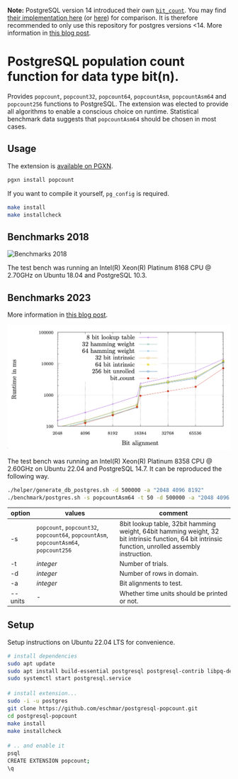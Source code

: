 **Note:** PostgreSQL version 14 introduced their own [`bit_count`](https://www.postgresql.org/docs/14/functions-bitstring.html). You may find [their implementation here](https://github.com/postgres/postgres/blob/master/src/port/pg_bitutils.c) (or [here](https://git.postgresql.org/gitweb/?p=postgresql.git;a=blob;f=src/port/pg_bitutils.c;hb=HEAD)) for comparison. It is therefore recommended to only use this repository for postgres versions <14. More information in [this blog post](https://eschmann.dev/2023/04/revisiting-popcount-on-postgres-14).

# PostgreSQL population count function for data type bit(n).
Provides `popcount`, `popcount32`, `popcount64`, `popcountAsm`, `popcountAsm64` and `popcount256` functions to PostgreSQL. The extension was elected to provide all algorithms to enable a conscious choice on runtime. Statistical benchmark data suggests that `popcountAsm64` should be chosen in most cases.

## Usage
The extension is [available on PGXN](https://pgxn.org/dist/popcount/).

```sh
pgxn install popcount
```

If you want to compile it yourself, `pg_config` is required.

```sh
make install
make installcheck
```

## Benchmarks 2018
<img src="https://github.com/eschmar/postgresql-popcount/raw/master/img/graph.png" alt="Benchmarks 2018" style="max-width:100%;">

The test bench was running an Intel(R) Xeon(R) Platinum 8168 CPU @ 2.70GHz on Ubuntu 18.04 and PostgreSQL 10.3.

## Benchmarks 2023
More information in [this blog post](https://eschmann.dev/2023/04/revisiting-popcount-on-postgres-14).

<img src="https://github.com/eschmar/postgresql-popcount/raw/master/img/graph-2023.png" alt="Benchmarks 2023" style="max-width:100%;">

The test bench was running an Intel(R) Xeon(R) Platinum 8358 CPU @ 2.60GHz on Ubuntu 22.04 and PostgreSQL 14.7. It can be reproduced the following way.

```sh
./helper/generate_db_postgres.sh -d 500000 -a "2048 4096 8192"
./benchmark/postgres.sh -s popcountAsm64 -t 50 -d 500000 -a "2048 4096 8192"
```

option | values | comment
--- | --- | ---
-s | `popcount`, `popcount32`, `popcount64`, `popcountAsm`, `popcountAsm64`, `popcount256` | 8bit lookup table, 32bit hamming weight, 64bit hamming weight, 32 bit intrinsic function, 64 bit intrinsic function, unrolled assembly instruction.
-t | *integer* | Number of trials.
-d | *integer* | Number of rows in domain.
-a | *integer* | Bit alignments to test.
--units | - | Whether time units should be printed or not.

## Setup
Setup instructions on Ubuntu 22.04 LTS for convenience.

```sh
# install dependencies
sudo apt update
sudo apt install build-essential postgresql postgresql-contrib libpq-dev postgresql-server-dev-14 make
sudo systemctl start postgresql.service

# install extension...
sudo -i -u postgres
git clone https://github.com/eschmar/postgresql-popcount.git
cd postgresql-popcount
make install
make installcheck

# .. and enable it
psql
CREATE EXTENSION popcount;
\q
```
